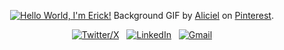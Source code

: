 <div align="center">

[![Hello World, I'm Erick!](assets/header.gif)](https://github.com/erriza)
Background GIF by [Aliciel](https://www.pinterest.com/pin/5277724550564022/) on [Pinterest](https://www.pinterest.com/).

[![Twitter/X](https://skillicons.dev/icons?i=twitter)](https://twitter.com/Erriza13) &nbsp;
[![LinkedIn](https://skillicons.dev/icons?i=linkedin)](https://www.linkedin.com/in/erickrico/) &nbsp;
[![Gmail](https://skillicons.dev/icons?i=gmail)](mailto:eduricsa@hotmail.com?subject=Hello%20Erick,%20From%20Github)

</div>